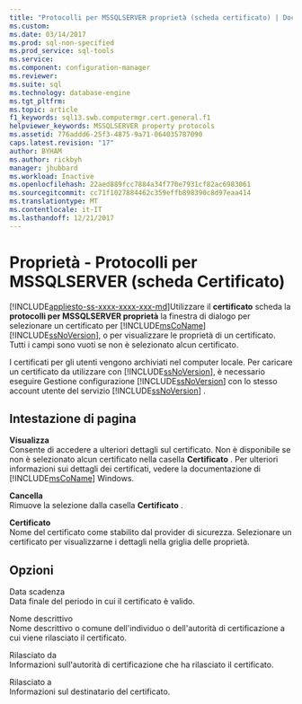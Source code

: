 ```yaml
---
title: "Protocolli per MSSQLSERVER proprietà (scheda certificato) | Documenti Microsoft"
ms.custom: 
ms.date: 03/14/2017
ms.prod: sql-non-specified
ms.prod_service: sql-tools
ms.service: 
ms.component: configuration-manager
ms.reviewer: 
ms.suite: sql
ms.technology: database-engine
ms.tgt_pltfrm: 
ms.topic: article
f1_keywords: sql13.swb.computermgr.cert.general.f1
helpviewer_keywords: MSSQLSERVER property protocols
ms.assetid: 776addd6-25f3-4875-9a71-064035787090
caps.latest.revision: "17"
author: BYHAM
ms.author: rickbyh
manager: jhubbard
ms.workload: Inactive
ms.openlocfilehash: 22aed889fcc7884a34f770e7931cf82ac6983061
ms.sourcegitcommit: cc71f1027884462c359effb898390c8d97eaa414
ms.translationtype: MT
ms.contentlocale: it-IT
ms.lasthandoff: 12/21/2017
---
```

# <a name="protocols-for-mssqlserver-properties-certificate-tab"></a>Proprietà - Protocolli per MSSQLSERVER (scheda Certificato)
[!INCLUDE[appliesto-ss-xxxx-xxxx-xxx-md](../../includes/appliesto-ss-xxxx-xxxx-xxx-md.md)]Utilizzare il **certificato** scheda la **protocolli per MSSQLSERVER proprietà** la finestra di dialogo per selezionare un certificato per [!INCLUDE[msCoName](../../includes/msconame-md.md)] [!INCLUDE[ssNoVersion](../../includes/ssnoversion-md.md)], o per visualizzare le proprietà di un certificato. Tutti i campi sono vuoti se non è selezionato alcun certificato.  
  
 I certificati per gli utenti vengono archiviati nel computer locale. Per caricare un certificato da utilizzare con [!INCLUDE[ssNoVersion](../../includes/ssnoversion-md.md)], è necessario eseguire Gestione configurazione [!INCLUDE[ssNoVersion](../../includes/ssnoversion-md.md)] con lo stesso account utente del servizio [!INCLUDE[ssNoVersion](../../includes/ssnoversion-md.md)] .  
  
## <a name="page-header"></a>Intestazione di pagina  
 **Visualizza**  
 Consente di accedere a ulteriori dettagli sul certificato. Non è disponibile se non è selezionato alcun certificato nella casella **Certificato** . Per ulteriori informazioni sui dettagli dei certificati, vedere la documentazione di [!INCLUDE[msCoName](../../includes/msconame-md.md)] Windows.  
  
 **Cancella**  
 Rimuove la selezione dalla casella **Certificato** .  
  
 **Certificato**  
 Nome del certificato come stabilito dal provider di sicurezza. Selezionare un certificato per visualizzarne i dettagli nella griglia delle proprietà.  
  
## <a name="options"></a>Opzioni  
 Data scadenza  
 Data finale del periodo in cui il certificato è valido.  
  
 Nome descrittivo  
 Nome descrittivo o comune dell'individuo o dell'autorità di certificazione a cui viene rilasciato il certificato.  
  
 Rilasciato da  
 Informazioni sull'autorità di certificazione che ha rilasciato il certificato.  
  
 Rilasciato a  
 Informazioni sul destinatario del certificato.  
  
  
